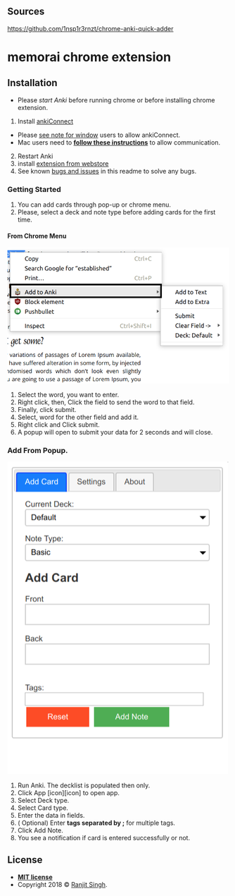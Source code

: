 


Sources
----
https://github.com/1nsp1r3rnzt/chrome-anki-quick-adder

# memorai chrome extension

## Installation

- Please *start Anki* before running chrome or before installing chrome extension.
1. Install [ankiConnect](https://ankiweb.net/shared/info/2055492159)
- Please [see note for window](https://github.com/FooSoft/anki-connect#notes-for-windows-users) users to allow ankiConnect.
- Mac users need to **[follow these instructions](https://github.com/FooSoft/anki-connect#notes-for-mac-os-x-users)** to allow communication.
2. Restart Anki 
3. install [extension from webstore](https://chrome.google.com/webstore/detail/anki-quick-adder/gpbcbbajoagdgnokieocaplbhkiidmmb)
4. See known [bugs and issues](#known-bugs-and-solutions) in this readme to solve any bugs.

### Getting Started

1. You can add cards through pop-up or chrome menu.
2. Please, select a deck and note type before adding cards for the first time.

#### From Chrome Menu
![ssss](https://raw.githubusercontent.com/1nsp1r3rnzt/chrome-anki-quick-adder/master/docs/images/anki-2.png)  

1. Select the word, you want to enter.
2. Right click, then, Click the field to send the word to that field.
3. Finally, click submit.
4. Select, word for the other field and add it.
5. Right click and Click submit.
6. A popup will open to submit your data for 2 seconds and will close.

###  Add From Popup.
![enter image description here](https://raw.githubusercontent.com/1nsp1r3rnzt/chrome-anki-quick-adder/master/docs/images/ankiStep1.png)

1.  Run Anki. The decklist is populated then only.
2. Click App [icon][icon] to open app.
3. Select Deck type.
4. Select Card type.
5.  Enter the data in fields.
6.  ( Optional) Enter **tags separated by ;** for multiple tags.
7. Click Add Note.
8. You see a notification if card is entered successfully or not.

## License

- **[MIT license](/LICENSE)**
- Copyright 2018 © <a href="http://codehealthy.com" target="_blank">Ranjit Singh</a>.
